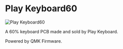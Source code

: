 # Play Keyboard60

![Play Keyboard60](https://i.imgur.com/3pvC6I4.png)

A 60% keyboard PCB made and sold by Play Keyboard.

Powered by QMK Firmware.